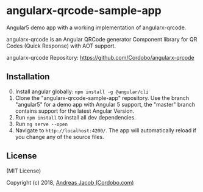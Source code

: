 # angularx-qrcode-sample-app
Angular5 demo app with a working implementation of angularx-qrcode.

angularx-qrcode is an Angular QRCode generator Component library for QR Codes (Quick Response) with AOT support.

angularx-qrcode Repository:
https://github.com/Cordobo/angularx-qrcode

## Installation

0. Install angular globally: `npm install -g @angular/cli`
1. Clone the "angularx-qrcode-sample-app" repository. Use the branch "angular5" for a demo app with Angular 5 support, the "master" branch contains support for the latest Angular Version.
2. Run `npm install` to install all dev dependencies.
3. Run `ng serve --open`
4. Navigate to `http://localhost:4200/`. The app will automatically reload if you change any of the source files.

## License
(MIT License)

Copyright (c) 2018, [Andreas Jacob (Cordobo.com)](http://cordobo.com/)